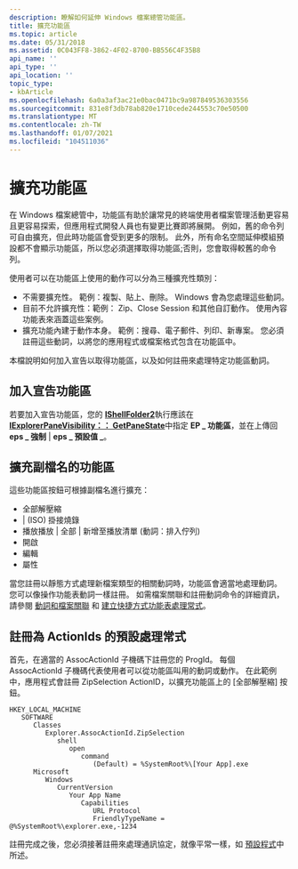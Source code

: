 ```yaml
---
description: 瞭解如何延伸 Windows 檔案總管功能區。
title: 擴充功能區
ms.topic: article
ms.date: 05/31/2018
ms.assetid: 0C043FF8-3862-4F02-8700-BB556C4F35B8
api_name: ''
api_type: ''
api_location: ''
topic_type:
- kbArticle
ms.openlocfilehash: 6a0a3af3ac21e0bac0471bc9a987849536303556
ms.sourcegitcommit: 831e8f3db78ab820e1710cede244553c70e50500
ms.translationtype: MT
ms.contentlocale: zh-TW
ms.lasthandoff: 01/07/2021
ms.locfileid: "104511036"
---
```

# <a name="extending-the-ribbon"></a>擴充功能區

在 Windows 檔案總管中，功能區有助於讓常見的終端使用者檔案管理活動更容易且更容易探索，但應用程式開發人員也有變更比賽即將展開。 例如，舊的命令列可自由擴充，但此時功能區會受到更多的限制。 此外，所有命名空間延伸模組預設都不會顯示功能區，所以您必須選擇取得功能區;否則，您會取得較舊的命令列。

使用者可以在功能區上使用的動作可以分為三種擴充性類別：

-   不需要擴充性。 範例：複製、貼上、刪除。 Windows 會為您處理這些動詞。
-   目前不允許擴充性：範例： Zip、Close Session 和其他自訂動作。 使用內容功能表來涵蓋這些案例。
-   擴充功能內建于動作本身。 範例：搜尋、電子郵件、列印、新專案。 您必須註冊這些動詞，以將您的應用程式或檔案格式包含在功能區中。

本檔說明如何加入宣告以取得功能區，以及如何註冊來處理特定功能區動詞。

## <a name="opting-in-to-the-ribbon"></a>加入宣告功能區

若要加入宣告功能區，您的 [**IShellFolder2**](/windows/desktop/api/shobjidl_core/nn-shobjidl_core-ishellfolder2)執行應該在 [**IExplorerPaneVisibility：： GetPaneState**](/windows/desktop/api/shobjidl_core/nf-shobjidl_core-iexplorerpanevisibility-getpanestate)中指定 **EP \_ 功能區**，並在上傳回 **eps \_ 強制** \| **eps \_ 預設值 \_**。

## <a name="extending-the-ribbon-for-file-extensions"></a>擴充副檔名的功能區

這些功能區按鈕可根據副檔名進行擴充：

-   全部解壓縮
-   \| (ISO) 掛接燒錄
-   播放播放 \| 全部 \| 新增至播放清單 (動詞：排入佇列) 
-   開啟
-   編輯
-   屬性

當您註冊以靜態方式處理新檔案類型的相關動詞時，功能區會適當地處理動詞。 您可以像操作功能表動詞一樣註冊。 如需檔案關聯和註冊動詞命令的詳細資訊，請參閱 [動詞和檔案關聯](fa-verbs.md) 和 [建立快捷方式功能表處理常式](context-menu-handlers.md)。

## <a name="registering-as-a-default-handler-for-actionids"></a>註冊為 ActionIds 的預設處理常式

首先，在適當的 AssocActionId 子機碼下註冊您的 ProgId。 每個 AssocActionId 子機碼代表使用者可以從功能區叫用的動詞或動作。 在此範例中，應用程式會註冊 ZipSelection ActionID，以擴充功能區上的 [全部解壓縮] 按鈕。

```
HKEY_LOCAL_MACHINE
   SOFTWARE
      Classes
         Explorer.AssocActionId.ZipSelection
            shell
               open
                  command
                     (Default) = %SystemRoot%\[Your App].exe
      Microsoft
         Windows
            CurrentVersion
               Your App Name
                  Capabilities
                     URL Protocol
                     FriendlyTypeName = @%SystemRoot%\explorer.exe,-1234
```

註冊完成之後，您必須接著註冊來處理通訊協定，就像平常一樣，如 [預設程式](default-programs.md)中所述。

 

 



